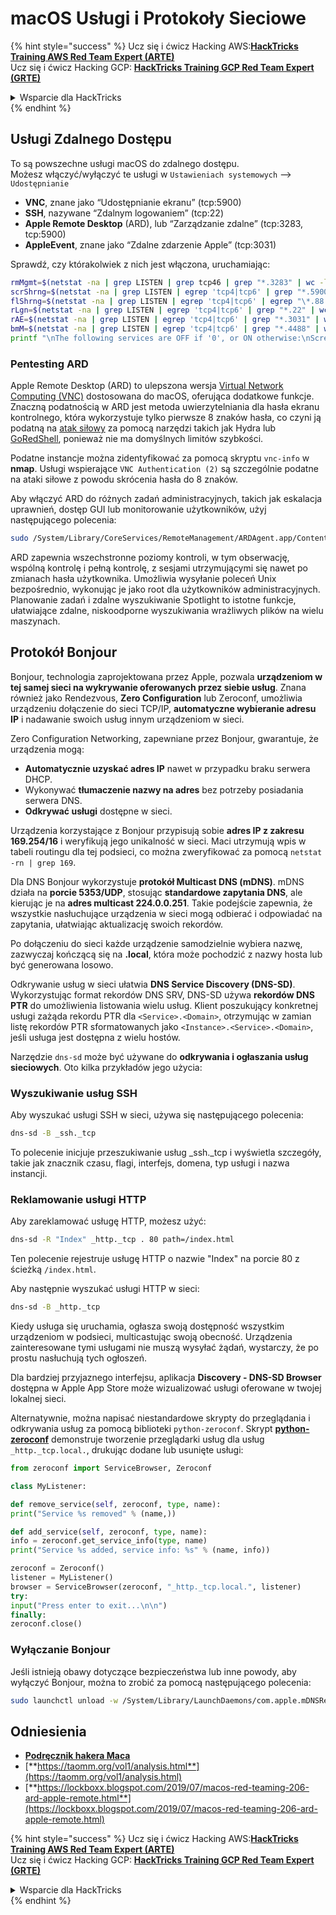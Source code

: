 # macOS Usługi i Protokoły Sieciowe

{% hint style="success" %}
Ucz się i ćwicz Hacking AWS:<img src="/.gitbook/assets/arte.png" alt="" data-size="line">[**HackTricks Training AWS Red Team Expert (ARTE)**](https://training.hacktricks.xyz/courses/arte)<img src="/.gitbook/assets/arte.png" alt="" data-size="line">\
Ucz się i ćwicz Hacking GCP: <img src="/.gitbook/assets/grte.png" alt="" data-size="line">[**HackTricks Training GCP Red Team Expert (GRTE)**<img src="/.gitbook/assets/grte.png" alt="" data-size="line">](https://training.hacktricks.xyz/courses/grte)

<details>

<summary>Wsparcie dla HackTricks</summary>

* Sprawdź [**plany subskrypcyjne**](https://github.com/sponsors/carlospolop)!
* **Dołącz do** 💬 [**grupy Discord**](https://discord.gg/hRep4RUj7f) lub [**grupy telegram**](https://t.me/peass) lub **śledź** nas na **Twitterze** 🐦 [**@hacktricks\_live**](https://twitter.com/hacktricks\_live)**.**
* **Dziel się trikami hackingowymi, przesyłając PR-y do** [**HackTricks**](https://github.com/carlospolop/hacktricks) i [**HackTricks Cloud**](https://github.com/carlospolop/hacktricks-cloud) repozytoriów github.

</details>
{% endhint %}

## Usługi Zdalnego Dostępu

To są powszechne usługi macOS do zdalnego dostępu.\
Możesz włączyć/wyłączyć te usługi w `Ustawieniach systemowych` --> `Udostępnianie`

* **VNC**, znane jako “Udostępnianie ekranu” (tcp:5900)
* **SSH**, nazywane “Zdalnym logowaniem” (tcp:22)
* **Apple Remote Desktop** (ARD), lub “Zarządzanie zdalne” (tcp:3283, tcp:5900)
* **AppleEvent**, znane jako “Zdalne zdarzenie Apple” (tcp:3031)

Sprawdź, czy którakolwiek z nich jest włączona, uruchamiając:
```bash
rmMgmt=$(netstat -na | grep LISTEN | grep tcp46 | grep "*.3283" | wc -l);
scrShrng=$(netstat -na | grep LISTEN | egrep 'tcp4|tcp6' | grep "*.5900" | wc -l);
flShrng=$(netstat -na | grep LISTEN | egrep 'tcp4|tcp6' | egrep "\*.88|\*.445|\*.548" | wc -l);
rLgn=$(netstat -na | grep LISTEN | egrep 'tcp4|tcp6' | grep "*.22" | wc -l);
rAE=$(netstat -na | grep LISTEN | egrep 'tcp4|tcp6' | grep "*.3031" | wc -l);
bmM=$(netstat -na | grep LISTEN | egrep 'tcp4|tcp6' | grep "*.4488" | wc -l);
printf "\nThe following services are OFF if '0', or ON otherwise:\nScreen Sharing: %s\nFile Sharing: %s\nRemote Login: %s\nRemote Mgmt: %s\nRemote Apple Events: %s\nBack to My Mac: %s\n\n" "$scrShrng" "$flShrng" "$rLgn" "$rmMgmt" "$rAE" "$bmM";
```
### Pentesting ARD

Apple Remote Desktop (ARD) to ulepszona wersja [Virtual Network Computing (VNC)](https://en.wikipedia.org/wiki/Virtual_Network_Computing) dostosowana do macOS, oferująca dodatkowe funkcje. Znaczną podatnością w ARD jest metoda uwierzytelniania dla hasła ekranu kontrolnego, która wykorzystuje tylko pierwsze 8 znaków hasła, co czyni ją podatną na [atak siłowy](https://thudinh.blogspot.com/2017/09/brute-forcing-passwords-with-thc-hydra.html) za pomocą narzędzi takich jak Hydra lub [GoRedShell](https://github.com/ahhh/GoRedShell/), ponieważ nie ma domyślnych limitów szybkości.

Podatne instancje można zidentyfikować za pomocą skryptu `vnc-info` w **nmap**. Usługi wspierające `VNC Authentication (2)` są szczególnie podatne na ataki siłowe z powodu skrócenia hasła do 8 znaków.

Aby włączyć ARD do różnych zadań administracyjnych, takich jak eskalacja uprawnień, dostęp GUI lub monitorowanie użytkowników, użyj następującego polecenia:
```bash
sudo /System/Library/CoreServices/RemoteManagement/ARDAgent.app/Contents/Resources/kickstart -activate -configure -allowAccessFor -allUsers -privs -all -clientopts -setmenuextra -menuextra yes
```
ARD zapewnia wszechstronne poziomy kontroli, w tym obserwację, wspólną kontrolę i pełną kontrolę, z sesjami utrzymującymi się nawet po zmianach hasła użytkownika. Umożliwia wysyłanie poleceń Unix bezpośrednio, wykonując je jako root dla użytkowników administracyjnych. Planowanie zadań i zdalne wyszukiwanie Spotlight to istotne funkcje, ułatwiające zdalne, niskoodporne wyszukiwania wrażliwych plików na wielu maszynach.

## Protokół Bonjour

Bonjour, technologia zaprojektowana przez Apple, pozwala **urządzeniom w tej samej sieci na wykrywanie oferowanych przez siebie usług**. Znana również jako Rendezvous, **Zero Configuration** lub Zeroconf, umożliwia urządzeniu dołączenie do sieci TCP/IP, **automatyczne wybieranie adresu IP** i nadawanie swoich usług innym urządzeniom w sieci.

Zero Configuration Networking, zapewniane przez Bonjour, gwarantuje, że urządzenia mogą:
* **Automatycznie uzyskać adres IP** nawet w przypadku braku serwera DHCP.
* Wykonywać **tłumaczenie nazwy na adres** bez potrzeby posiadania serwera DNS.
* **Odkrywać usługi** dostępne w sieci.

Urządzenia korzystające z Bonjour przypisują sobie **adres IP z zakresu 169.254/16** i weryfikują jego unikalność w sieci. Maci utrzymują wpis w tabeli routingu dla tej podsieci, co można zweryfikować za pomocą `netstat -rn | grep 169`.

Dla DNS Bonjour wykorzystuje **protokół Multicast DNS (mDNS)**. mDNS działa na **porcie 5353/UDP**, stosując **standardowe zapytania DNS**, ale kierując je na **adres multicast 224.0.0.251**. Takie podejście zapewnia, że wszystkie nasłuchujące urządzenia w sieci mogą odbierać i odpowiadać na zapytania, ułatwiając aktualizację swoich rekordów.

Po dołączeniu do sieci każde urządzenie samodzielnie wybiera nazwę, zazwyczaj kończącą się na **.local**, która może pochodzić z nazwy hosta lub być generowana losowo.

Odkrywanie usług w sieci ułatwia **DNS Service Discovery (DNS-SD)**. Wykorzystując format rekordów DNS SRV, DNS-SD używa **rekordów DNS PTR** do umożliwienia listowania wielu usług. Klient poszukujący konkretnej usługi zażąda rekordu PTR dla `<Service>.<Domain>`, otrzymując w zamian listę rekordów PTR sformatowanych jako `<Instance>.<Service>.<Domain>`, jeśli usługa jest dostępna z wielu hostów.

Narzędzie `dns-sd` może być używane do **odkrywania i ogłaszania usług sieciowych**. Oto kilka przykładów jego użycia:

### Wyszukiwanie usług SSH

Aby wyszukać usługi SSH w sieci, używa się następującego polecenia:
```bash
dns-sd -B _ssh._tcp
```
To polecenie inicjuje przeszukiwanie usług _ssh._tcp i wyświetla szczegóły, takie jak znacznik czasu, flagi, interfejs, domena, typ usługi i nazwa instancji.

### Reklamowanie usługi HTTP

Aby zareklamować usługę HTTP, możesz użyć:
```bash
dns-sd -R "Index" _http._tcp . 80 path=/index.html
```
Ten polecenie rejestruje usługę HTTP o nazwie "Index" na porcie 80 z ścieżką `/index.html`.

Aby następnie wyszukać usługi HTTP w sieci:
```bash
dns-sd -B _http._tcp
```
Kiedy usługa się uruchamia, ogłasza swoją dostępność wszystkim urządzeniom w podsieci, multicastując swoją obecność. Urządzenia zainteresowane tymi usługami nie muszą wysyłać żądań, wystarczy, że po prostu nasłuchują tych ogłoszeń.

Dla bardziej przyjaznego interfejsu, aplikacja **Discovery - DNS-SD Browser** dostępna w Apple App Store może wizualizować usługi oferowane w twojej lokalnej sieci.

Alternatywnie, można napisać niestandardowe skrypty do przeglądania i odkrywania usług za pomocą biblioteki `python-zeroconf`. Skrypt [**python-zeroconf**](https://github.com/jstasiak/python-zeroconf) demonstruje tworzenie przeglądarki usług dla usług `_http._tcp.local.`, drukując dodane lub usunięte usługi:
```python
from zeroconf import ServiceBrowser, Zeroconf

class MyListener:

def remove_service(self, zeroconf, type, name):
print("Service %s removed" % (name,))

def add_service(self, zeroconf, type, name):
info = zeroconf.get_service_info(type, name)
print("Service %s added, service info: %s" % (name, info))

zeroconf = Zeroconf()
listener = MyListener()
browser = ServiceBrowser(zeroconf, "_http._tcp.local.", listener)
try:
input("Press enter to exit...\n\n")
finally:
zeroconf.close()
```
### Wyłączanie Bonjour
Jeśli istnieją obawy dotyczące bezpieczeństwa lub inne powody, aby wyłączyć Bonjour, można to zrobić za pomocą następującego polecenia:
```bash
sudo launchctl unload -w /System/Library/LaunchDaemons/com.apple.mDNSResponder.plist
```
## Odniesienia

* [**Podręcznik hakera Maca**](https://www.amazon.com/-/es/Charlie-Miller-ebook-dp-B004U7MUMU/dp/B004U7MUMU/ref=mt\_other?\_encoding=UTF8\&me=\&qid=)
* [**https://taomm.org/vol1/analysis.html**](https://taomm.org/vol1/analysis.html)
* [**https://lockboxx.blogspot.com/2019/07/macos-red-teaming-206-ard-apple-remote.html**](https://lockboxx.blogspot.com/2019/07/macos-red-teaming-206-ard-apple-remote.html)

{% hint style="success" %}
Ucz się i ćwicz Hacking AWS:<img src="/.gitbook/assets/arte.png" alt="" data-size="line">[**HackTricks Training AWS Red Team Expert (ARTE)**](https://training.hacktricks.xyz/courses/arte)<img src="/.gitbook/assets/arte.png" alt="" data-size="line">\
Ucz się i ćwicz Hacking GCP: <img src="/.gitbook/assets/grte.png" alt="" data-size="line">[**HackTricks Training GCP Red Team Expert (GRTE)**<img src="/.gitbook/assets/grte.png" alt="" data-size="line">](https://training.hacktricks.xyz/courses/grte)

<details>

<summary>Wsparcie dla HackTricks</summary>

* Sprawdź [**plany subskrypcyjne**](https://github.com/sponsors/carlospolop)!
* **Dołącz do** 💬 [**grupy Discord**](https://discord.gg/hRep4RUj7f) lub [**grupy telegramowej**](https://t.me/peass) lub **śledź** nas na **Twitterze** 🐦 [**@hacktricks\_live**](https://twitter.com/hacktricks\_live)**.**
* **Dziel się trikami hakerskimi, przesyłając PR-y do** [**HackTricks**](https://github.com/carlospolop/hacktricks) i [**HackTricks Cloud**](https://github.com/carlospolop/hacktricks-cloud) repozytoriów github.

</details>
{% endhint %}
